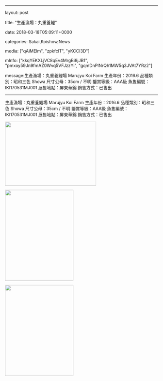 
--- 

layout: post 

title:  "生產漁場：丸重養鯉" 

date:   2018-03-18T05:09:11+0000 

categories: Sakai,Koishow,News 

media: ["qAiMElm", "zpkfclT", "yKCCI3D"] 

mInfo: ["kkqYEKXLjVC8qEv4MrgBi8jJB1", "pmxoy59Jn9fmAZ0Wvq5VFJzzYl", "gqmDnPlNrQh1MW5q3JVAt7YRz2"] 

message:生產漁場：丸重養鯉場 Marujyu Koi Farm
生產年份：2016.6
品種類別：昭和三色 Showa
尺寸公母：35cm / 不明
鑒賞等級：AAA級
魚隻編號：IKI170531MJ001
展售地點：屏東華錦
銷售方式：已售出


--- 

生產漁場：丸重養鯉場 Marujyu Koi Farm
生產年份：2016.6
品種類別：昭和三色 Showa
尺寸公母：35cm / 不明
鑒賞等級：AAA級
魚隻編號：IKI170531MJ001
展售地點：屏東華錦
銷售方式：已售出


<a href="https://i.imgur.com/qAiMElm.jpg"><img src="https://i.imgur.com/qAiMElm.jpg" height=211 width=300 /></a> 

 
<a href="https://i.imgur.com/zpkfclT.jpg"><img src="https://i.imgur.com/zpkfclT.jpg" height=300 width=225 /></a> 

 
<a href="https://i.imgur.com/yKCCI3D.jpg"><img src="https://i.imgur.com/yKCCI3D.jpg" height=300 width=225 /></a> 
 



